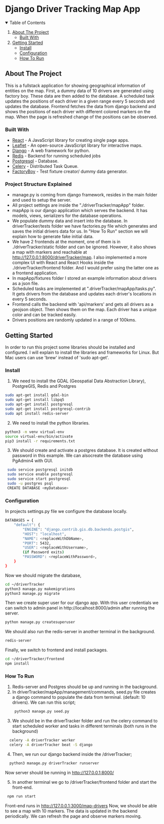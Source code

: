 # Django Driver Tracking Map App
<details open="open">
  <summary>Table of Contents</summary>
  <ol>
    <li>
      <a href="#about-the-project">About The Project</a>
      <ul>
        <li><a href="#built-with">Built With</a></li>
      </ul>
    </li>
    <li>
      <a href="#getting-started">Getting Started</a>
      <ul>
        <li><a href="#install">Install</a></li>
        <li><a href="#configuration">Configuration</a></li>
        <li><a href="#how-to-run">How To Run</a></li>
      </ul>
    </li>
  </ol>
</details>

## About The Project
This is a fullstack application for showing geographical information of entities on the map. First, a dummy data of 10 drivers are generated using factory boy. These data are then added to the database. A scheduled task updates the positions of each driver in a given range every 5 seconds and updates the database. Frontend fetches the data from django backend and shows the positions of each driver with different colored markers on the map. When the page is refreshed change of the positions can be observed.

### Built With
* [React](https://reactjs.org/) - A JavaScript library for creating single page apps.
* [Leaflet](https://leafletjs.com/) - An open-source JavaScript library for interactive maps.
* [Django](https://www.djangoproject.com/) - A web framework for python.
* [Redis](https://redis.io/) - Backend for running scheduled jobs
* [Postgresql](https://www.postgresql.org/) - Database.
* [Celery](https://docs.celeryproject.org/en/stable/index.html) - Distributed Task Queue.
* [FactoryBoy](https://factoryboy.readthedocs.io/en/stable/) - Test fixture creator/ dummy data generator.
### Project Structure Explained
  - manage.py is coming from django framework, resides in the main folder and used to setup the server.
  - All project settings are inside the "./driverTracker/mapApp" folder.
  - mapApp is our django application which serves the backend. It has models, views, serializers for the database operations.
  - We populate dummy data and insert into the database. In driverTracker/tests folder we have     factories.py file which generates and saves the initial drivers data for us. In "How To Run" section we will explain how to generate fake initial data.
  - We have 2 frontends at the moment, one of them is in ./driverTracker/static folder and can be ignored. However, it also shows a map with markers and reachable at http://127.0.0.1:8000/driverTracker/map. I also implemented a more complex UI with React and React Hooks inside the ./driverTracker/frontend folder. And I would prefer using the latter one as a frontend application.
  - In mapApp/fixtures folder I stored an example information about drivers as a json file.
  - Scheduled tasks are implemented at ".driverTracker/mapApp/tasks.py". It gets drivers from the database and updates each driver's locations in every 5 seconds.
  - Frontend calls the backend with 'api/markers' and gets all drivers as a geojson object. Then shows them on the map. Each driver has a unique color and can be tracked easily. 
  - Drivers positions are randomly updated in a range of 100kms.
## Getting Started
In order to run this project some libraries should be installed and configured. I will explain to install the libraries and frameworks for Linux. But Mac users can use 'brew' instead of 'sudo apt-get'.

### Install
1) We need to install the GDAL (Geospatial Data Abstraction Library), PostgreGIS, Redis and Postgres
 ```sh
 sudo apt-get install gdal-bin
 sudo apt-get install libpq5
 sudo apt-get install postgresql
 sudo apt-get install postgresql-contrib
 sudo apt install redis-server
 ```
2) We need to install the python libraries.
 ```sh
python3 -m venv virtual-env
source virtual-env/bin/activate
pip3 install -r requirements.txt
 ```
3) We should create and activate a postgres database. It is created without password in this example. We can alsocreate the database using PgAdmin4 with GUI.
 ```sh
  sudo service postgresql initdb
  sudo service enable postgresql
  sudo service start postgresql
  sudo -u postgres psql
  CREATE DATABASE <myDatabase>
   ```
### Configuration
In projects settings.py file we configure the database locally.
```sh
DATABASES = {
    "default": {
        "ENGINE": "django.contrib.gis.db.backends.postgis",
        "HOST": "localhost",
        "NAME": <replaceWithDbName>,
        "PORT": 5432,
        "USER": <replaceWithUsername>,
        (if Password exits)
        "PASSWORD": <replaceWithPassword>,
    }
}
```
Now we should migrate the database,
```sh
cd ~/driverTracker
python3 manage.py makemigrations
python3 manage.py migrate
```
Then we create super user for our django app. With this user credentials we can switch to admin panel in  http://localhost:8000/admin after running the server.
```sh
python manage.py createsuperuser
```
We should also run the redis-server in another terminal in the background.
```sh
redis-server
```
Finally, we switch to frontend and install packages.

   ```sh
   cd ~/driverTracker/frontend
   npm install
   ```
### How To Run
1) Redis-server and Postgres should be up and running in the background.
2) In driverTracker/mapApp/management/commands, seed.py file creates a django command to populate the data from terminal. (default: 10 drivers). We can run this script;
   ```sh
    python3 manage.py seed.py
   ```
3) We should be in the driverTracker folder and run the celery command to start scheduled worker and tasks in different terminals (both runs in the background)
```sh
  celery -A driverTracker worker 
  celery -A driverTracker beat -S django 
 ```

4) Then, we run our django backend inside the /driverTracker;
```sh
  python3 manage.py driverTracker runserver
 ```
 Now server should be running in http://127.0.0.1:8000/

 5) In another terminal we go to /driverTracker/frontend folder and start the front-end.
 ```sh 
  npm run start
 ```

 Front-end runs in http://127.0.0.1:3000/map-drivers
 Now, we should be able to see a map with 10 markers. The data is updated in the backend periodically. We can refresh the page and observe markers moving.